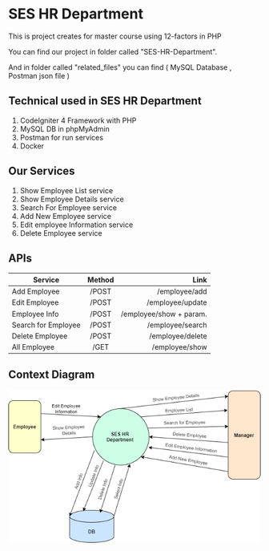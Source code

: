 # SES HR Department

This is project creates for master course using 12-factors in PHP

You can find our project in folder called "SES-HR-Department".

And in folder called "related_files" you can find ( MySQL Database , Postman json file )

## Technical used in SES HR Department
1. CodeIgniter 4 Framework with PHP
2. MySQL DB in phpMyAdmin
3. Postman for run services
4. Docker

## Our Services
1. Show Employee List service
2. Show Employee Details service
3. Search For Employee service
4. Add New Employee service
5. Edit employee Information service
6. Delete Employee service

## APIs
| Service             | Method        | Link                      |
| ------------------- |:-------------:| -------------------------:|
| Add Employee        |   /POST       | /employee/add             |
| Edit Employee       |   /POST       | /employee/update          |
| Employee Info       |   /POST       | /employee/show  + param.  |
| Search for Employee |   /POST       | /employee/search          |
| Delete Employee     |   /POST       | /employee/delete          |
| All Employee        |   /GET        | /employee/show            |

## Context Diagram
![Context Diagram](context_diagram.png)


